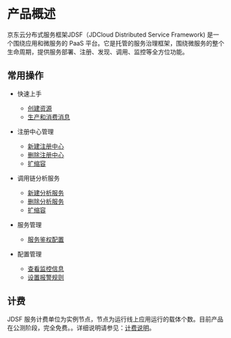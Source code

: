 
# 产品概述

京东云分布式服务框架JDSF（JDCloud Distributed Service Framework) 是一个围绕应用和微服务的 PaaS 平台。它是托管的服务治理框架，围绕微服务的整个生命周期，提供服务部署、注册、发现、调用、监控等全方位功能。



## 常用操作

- 快速上手
	- [创建资源](../Getting-Started/Create-Resource.md)
	- [生产和消费消息](../Getting-Started/Produce-And-Consume-Message.md)
	
- 注册中心管理
	- [新建注册中心](../Operation-Guide/Topic-Management/Create-Topic.md)
	- [删除注册中心](../Operation-Guide/Topic-Management/Subscribe.md)
	- [扩缩容](../Operation-Guide/Topic-Management/Delete-And-Manage-Topic.md)
- 调用链分析服务
	- [新建分析服务](../Operation-Guide/Message-Management/Send-Message.md)
	- [删除分析服务](../Operation-Guide/Message-Management/Query-Message.md)
	- [扩缩容](../Operation-Guide/Message-Management/Redrive-Message.md)
- 服务管理
	- [服务鉴权配置](../Operation-Guide/Monitoring/Monitoring.md)
- 配置管理
	- [查看监控信息](../Operation-Guide/Monitoring/Monitoring.md)
	- [设置报警规则](../Operation-Guide/Monitoring/Alarm-Rules.md)

## 计费
JDSF 服务计费单位为实例节点，节点为运行线上应用运行的载体个数。目前产品在公测阶段，完全免费。。详细说明请参见：[计费说明](../Pricing/Billing-Rules.md)。

